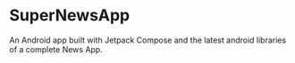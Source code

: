 # SuperNewsApp
An Android app built with Jetpack Compose and the latest android libraries of a complete News App.